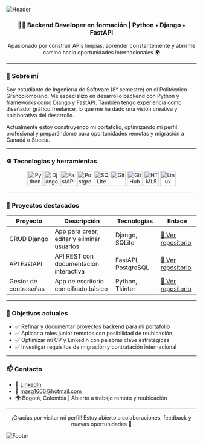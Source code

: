 <!-- Fondo animado (solo visible en GitHub profile README) -->
![Header](https://capsule-render.vercel.app/api?type=waving&color=0:1e3c72,100:2a5298&height=200&section=header&text=Miguel%20Ángel%20Salcedo%20Gil&fontSize=35&fontColor=ffffff)

<h3 align="center">👨‍💻 Backend Developer en formación | Python • Django • FastAPI</h3>
<p align="center">Apasionado por construir APIs limpias, aprender constantemente y abrirme camino hacia oportunidades internacionales 🌍</p>

---

### 🧠 Sobre mí

Soy estudiante de Ingeniería de Software (8° semestre) en el Politécnico Grancolombiano. Me especializo en desarrollo backend con Python y frameworks como Django y FastAPI. También tengo experiencia como diseñador gráfico freelance, lo que me ha dado una visión creativa y colaborativa del desarrollo.

Actualmente estoy construyendo mi portafolio, optimizando mi perfil profesional y preparándome para oportunidades remotas y migración a Canadá o Suecia.

---

### ⚙️ Tecnologías y herramientas

<p align="center">
  <img src="https://cdn.jsdelivr.net/gh/devicons/devicon/icons/python/python-original.svg" width="40" alt="Python" />
  <img src="https://cdn.jsdelivr.net/gh/devicons/devicon/icons/django/django-plain.svg" width="40" alt="Django" />
  <img src="https://cdn.jsdelivr.net/gh/devicons/devicon/icons/fastapi/fastapi-original.svg" width="40" alt="FastAPI" />
  <img src="https://cdn.jsdelivr.net/gh/devicons/devicon/icons/postgresql/postgresql-original.svg" width="40" alt="PostgreSQL" />
  <img src="https://cdn.jsdelivr.net/gh/devicons/devicon/icons/sqlite/sqlite-original.svg" width="40" alt="SQLite" />
  <img src="https://cdn.jsdelivr.net/gh/devicons/devicon/icons/git/git-original.svg" width="40" alt="Git" />
  <img src="https://cdn.jsdelivr.net/gh/devicons/devicon/icons/github/github-original.svg" width="40" alt="GitHub" />
  <img src="https://cdn.jsdelivr.net/gh/devicons/devicon/icons/html5/html5-original.svg" width="40" alt="HTML5" />
  <img src="https://cdn.jsdelivr.net/gh/devicons/devicon/icons/linux/linux-original.svg" width="40" alt="Linux" />
</p>

---

### 📂 Proyectos destacados

| Proyecto | Descripción | Tecnologías | Enlace |
|---------|-------------|-------------|--------|
| CRUD Django | App para crear, editar y eliminar usuarios | Django, SQLite | [🔗 Ver repositorio](https://github.com/MaSalcedo10/Ejercicios-Practicos-Python/tree/main/djangocrud/p001crud) |
| API FastAPI | API REST con documentación interactiva | FastAPI, PostgreSQL | [🔗 Ver repositorio](https://github.com/MaSalcedo10/First-API) |
| Gestor de contraseñas | App de escritorio con cifrado básico | Python, Tkinter | [🔗 Ver repositorio](https://github.com/MaSalcedo10/Gestor-de-Contrase-as) |

---

### 🎯 Objetivos actuales

- ✅ Refinar y documentar proyectos backend para mi portafolio  
- ✅ Aplicar a roles junior remotos con posibilidad de reubicación  
- ✅ Optimizar mi CV y LinkedIn con palabras clave estratégicas  
- ✅ Investigar requisitos de migración y contratación internacional  

---

### 📫 Contacto

- 💼 [LinkedIn](https://www.linkedin.com/in/miguelsalcedo2022/)  
- 📧 masg1606@hotmail.com  
- 🌍 Bogotá, Colombia | Abierto a trabajo remoto y reubicación

---

<p align="center">
  ¡Gracias por visitar mi perfil! Estoy abierto a colaboraciones, feedback y nuevas oportunidades 🙌
</p>

<!-- Footer animado -->
![Footer](https://capsule-render.vercel.app/api?type=waving&color=0:2a5298,100:1e3c72&height=120&section=footer)
